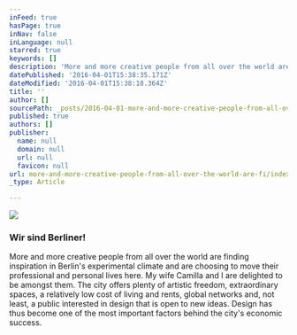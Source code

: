 ```yaml
---
inFeed: true
hasPage: true
inNav: false
inLanguage: null
starred: true
keywords: []
description: 'More and more creative people from all over the world are finding inspiration in Berlin’s experimental climate and are choosing to move their professional and personal lives here. My wife Camilla and I are delighted to be amongst them. The city offers plenty of artistic freedom, extraordinary spaces, a relatively low cost of living and rents, global networks and, not least, a public interested in design that is open to new ideas. Design has thus become one of the most important factors behind the city’s economic success.'
datePublished: '2016-04-01T15:38:35.171Z'
dateModified: '2016-04-01T15:38:18.364Z'
title: ''
author: []
sourcePath: _posts/2016-04-01-more-and-more-creative-people-from-all-over-the-world-are-fi.md
published: true
authors: []
publisher:
  name: null
  domain: null
  url: null
  favicon: null
url: more-and-more-creative-people-from-all-over-the-world-are-fi/index.html
_type: Article

---
```

![](https://the-grid-user-content.s3-us-west-2.amazonaws.com/62ff2377-ee37-415d-a692-fb0a48cc04b2.jpg)

### Wir sind Berliner!

More and more creative people from all over the world are finding inspiration in Berlin's experimental climate and are choosing to move their professional and personal lives here. My wife Camilla and I are delighted to be amongst them. The city offers plenty of artistic freedom, extraordinary spaces, a relatively low cost of living and rents, global networks and, not least, a public interested in design that is open to new ideas. Design has thus become one of the most important factors behind the city's economic success.